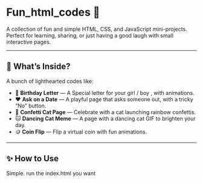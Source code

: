 # Fun_html_codes 🎉

A collection of fun and simple HTML, CSS, and JavaScript mini-projects.  
Perfect for learning, sharing, or just having a good laugh with small interactive pages.

---

## 📂 What’s Inside?

A bunch of lighthearted codes like:

- 💌 **Birthday Letter** — A Special letter for your girl / boy , with animations.
- ❤️ **Ask on a Date** — A playful page that asks someone out, with a tricky “No” button.
- 🎉 **Confetti Cat Page** — Celebrate with a cat launching rainbow confettis.
- 🐱 **Dancing Cat Meme** — A page with a dancing cat GIF to brighten your day.
- 🪙 **Coin Flip** — Flip a virtual coin with fun animations.

---

## ✨ How to Use

Simple. run the index.html you want


